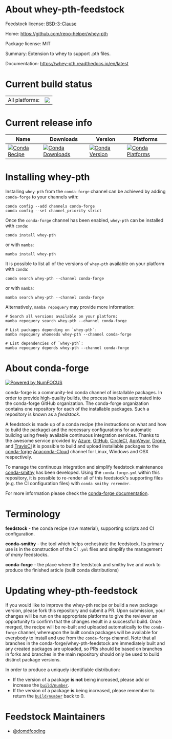 About whey-pth-feedstock
========================

Feedstock license: [BSD-3-Clause](https://github.com/conda-forge/whey-pth-feedstock/blob/main/LICENSE.txt)

Home: https://github.com/repo-helper/whey-pth

Package license: MIT

Summary: Extension to whey to support .pth files.

Documentation: https://whey-pth.readthedocs.io/en/latest

Current build status
====================


<table><tr><td>All platforms:</td>
    <td>
      <a href="https://dev.azure.com/conda-forge/feedstock-builds/_build/latest?definitionId=16001&branchName=main">
        <img src="https://dev.azure.com/conda-forge/feedstock-builds/_apis/build/status/whey-pth-feedstock?branchName=main">
      </a>
    </td>
  </tr>
</table>

Current release info
====================

| Name | Downloads | Version | Platforms |
| --- | --- | --- | --- |
| [![Conda Recipe](https://img.shields.io/badge/recipe-whey--pth-green.svg)](https://anaconda.org/conda-forge/whey-pth) | [![Conda Downloads](https://img.shields.io/conda/dn/conda-forge/whey-pth.svg)](https://anaconda.org/conda-forge/whey-pth) | [![Conda Version](https://img.shields.io/conda/vn/conda-forge/whey-pth.svg)](https://anaconda.org/conda-forge/whey-pth) | [![Conda Platforms](https://img.shields.io/conda/pn/conda-forge/whey-pth.svg)](https://anaconda.org/conda-forge/whey-pth) |

Installing whey-pth
===================

Installing `whey-pth` from the `conda-forge` channel can be achieved by adding `conda-forge` to your channels with:

```
conda config --add channels conda-forge
conda config --set channel_priority strict
```

Once the `conda-forge` channel has been enabled, `whey-pth` can be installed with `conda`:

```
conda install whey-pth
```

or with `mamba`:

```
mamba install whey-pth
```

It is possible to list all of the versions of `whey-pth` available on your platform with `conda`:

```
conda search whey-pth --channel conda-forge
```

or with `mamba`:

```
mamba search whey-pth --channel conda-forge
```

Alternatively, `mamba repoquery` may provide more information:

```
# Search all versions available on your platform:
mamba repoquery search whey-pth --channel conda-forge

# List packages depending on `whey-pth`:
mamba repoquery whoneeds whey-pth --channel conda-forge

# List dependencies of `whey-pth`:
mamba repoquery depends whey-pth --channel conda-forge
```


About conda-forge
=================

[![Powered by
NumFOCUS](https://img.shields.io/badge/powered%20by-NumFOCUS-orange.svg?style=flat&colorA=E1523D&colorB=007D8A)](https://numfocus.org)

conda-forge is a community-led conda channel of installable packages.
In order to provide high-quality builds, the process has been automated into the
conda-forge GitHub organization. The conda-forge organization contains one repository
for each of the installable packages. Such a repository is known as a *feedstock*.

A feedstock is made up of a conda recipe (the instructions on what and how to build
the package) and the necessary configurations for automatic building using freely
available continuous integration services. Thanks to the awesome service provided by
[Azure](https://azure.microsoft.com/en-us/services/devops/), [GitHub](https://github.com/),
[CircleCI](https://circleci.com/), [AppVeyor](https://www.appveyor.com/),
[Drone](https://cloud.drone.io/welcome), and [TravisCI](https://travis-ci.com/)
it is possible to build and upload installable packages to the
[conda-forge](https://anaconda.org/conda-forge) [Anaconda-Cloud](https://anaconda.org/)
channel for Linux, Windows and OSX respectively.

To manage the continuous integration and simplify feedstock maintenance
[conda-smithy](https://github.com/conda-forge/conda-smithy) has been developed.
Using the ``conda-forge.yml`` within this repository, it is possible to re-render all of
this feedstock's supporting files (e.g. the CI configuration files) with ``conda smithy rerender``.

For more information please check the [conda-forge documentation](https://conda-forge.org/docs/).

Terminology
===========

**feedstock** - the conda recipe (raw material), supporting scripts and CI configuration.

**conda-smithy** - the tool which helps orchestrate the feedstock.
                   Its primary use is in the construction of the CI ``.yml`` files
                   and simplify the management of *many* feedstocks.

**conda-forge** - the place where the feedstock and smithy live and work to
                  produce the finished article (built conda distributions)


Updating whey-pth-feedstock
===========================

If you would like to improve the whey-pth recipe or build a new
package version, please fork this repository and submit a PR. Upon submission,
your changes will be run on the appropriate platforms to give the reviewer an
opportunity to confirm that the changes result in a successful build. Once
merged, the recipe will be re-built and uploaded automatically to the
`conda-forge` channel, whereupon the built conda packages will be available for
everybody to install and use from the `conda-forge` channel.
Note that all branches in the conda-forge/whey-pth-feedstock are
immediately built and any created packages are uploaded, so PRs should be based
on branches in forks and branches in the main repository should only be used to
build distinct package versions.

In order to produce a uniquely identifiable distribution:
 * If the version of a package **is not** being increased, please add or increase
   the [``build/number``](https://docs.conda.io/projects/conda-build/en/latest/resources/define-metadata.html#build-number-and-string).
 * If the version of a package **is** being increased, please remember to return
   the [``build/number``](https://docs.conda.io/projects/conda-build/en/latest/resources/define-metadata.html#build-number-and-string)
   back to 0.

Feedstock Maintainers
=====================

* [@domdfcoding](https://github.com/domdfcoding/)

